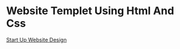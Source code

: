 # Website Templet Using Html And Css

[Start Up Website Design](https://saaqlainn.github.io/New-Connect/New-Start-Up-website-Design)
